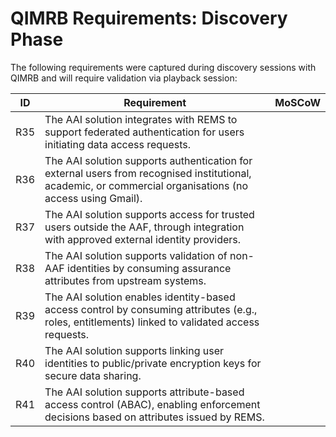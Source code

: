 # QIMRB Requirements: Discovery Phase

The following requirements were captured during discovery sessions with QIMRB and will require validation via playback session:

| ID   | Requirement | MoSCoW |
|------|--------------------------|-----------------|
| R35  | The AAI solution integrates with REMS to support federated authentication for users initiating data access requests. |  |
| R36  | The AAI solution supports authentication for external users from recognised institutional, academic, or commercial organisations (no access using Gmail). |  |
| R37  | The AAI solution supports access for trusted users outside the AAF, through integration with approved external identity providers. |  |
| R38  | The AAI solution supports validation of non-AAF identities by consuming assurance attributes from upstream systems. |  |
| R39  | The AAI solution enables identity-based access control by consuming attributes (e.g., roles, entitlements) linked to validated access requests. |  |
| R40  | The AAI solution supports linking user identities to public/private encryption keys for secure data sharing. |  |
| R41  | The AAI solution supports attribute-based access control (ABAC), enabling enforcement decisions based on attributes issued by REMS. |  |
